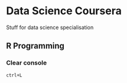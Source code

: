# Data Science Coursera
Stuff for data science specialisation

## R Programming

### Clear console

```
ctrl+L
```
